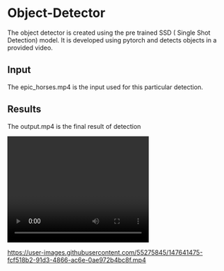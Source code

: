 # Object-Detector
The object detector is created using the pre trained SSD ( Single Shot Detection) model. It is developed using pytorch and detects objects in a provided video. 

## Input
The epic_horses.mp4 is the input used for this particular detection.

## Results
The output.mp4 is the final result of detection

<video width="320" height="240" controls>
  Your browser does not support the video tag.
</video>

https://user-images.githubusercontent.com/55275845/147641475-fcf518b2-91d3-4866-ac6e-0ae972b4bc8f.mp4

